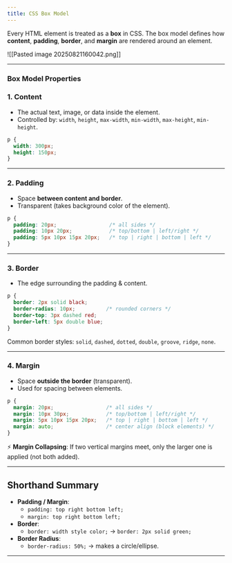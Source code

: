 ```yaml
---
title: CSS Box Model
---
```


Every HTML element is treated as a **box** in CSS. The box model defines how **content**, **padding**, **border**, and **margin** are rendered around an element.  

![[Pasted image 20250821160042.png]]

---

### **Box Model Properties**

### **1. Content**
- The actual text, image, or data inside the element.  
- Controlled by: `width`, `height`, `max-width`, `min-width`, `max-height`, `min-height`.

```css
p {
  width: 300px;
  height: 150px;
}
```

---

### **2. Padding**
- Space **between content and border**.  
- Transparent (takes background color of the element).  

```css
p {
  padding: 20px;                 /* all sides */
  padding: 10px 20px;            /* top/bottom | left/right */
  padding: 5px 10px 15px 20px;   /* top | right | bottom | left */
}
```

---

### **3. Border**
- The edge surrounding the padding & content.  

```css
p {
  border: 2px solid black;  
  border-radius: 10px;          /* rounded corners */
  border-top: 3px dashed red;
  border-left: 5px double blue;
}
```

Common border styles: `solid`, `dashed`, `dotted`, `double`, `groove`, `ridge`, `none`.

---

### **4. Margin**
- Space **outside the border** (transparent).  
- Used for spacing between elements.  

```css
p {
  margin: 20px;                 /* all sides */
  margin: 10px 30px;            /* top/bottom | left/right */
  margin: 5px 10px 15px 20px;   /* top | right | bottom | left */
  margin: auto;                 /* center align (block elements) */
}
```

⚡ **Margin Collapsing**: If two vertical margins meet, only the larger one is applied (not both added).

---

## **Shorthand Summary**

- **Padding / Margin**:  
  - `padding: top right bottom left;`  
  - `margin: top right bottom left;`  
- **Border**:  
  - `border: width style color;` → `border: 2px solid green;`  
- **Border Radius**:  
  - `border-radius: 50%;` → makes a circle/ellipse.  

---
